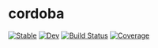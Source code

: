 # cordoba

[![Stable](https://img.shields.io/badge/docs-stable-blue.svg)](https://sdwhardy.github.io/cordoba.jl/stable)
[![Dev](https://img.shields.io/badge/docs-dev-blue.svg)](https://sdwhardy.github.io/cordoba.jl/dev)
[![Build Status](https://github.com/sdwhardy/cordoba.jl/workflows/CI/badge.svg)](https://github.com/sdwhardy/cordoba.jl/actions)
[![Coverage](https://codecov.io/gh/sdwhardy/cordoba.jl/branch/master/graph/badge.svg)](https://codecov.io/gh/sdwhardy/cordoba.jl)
